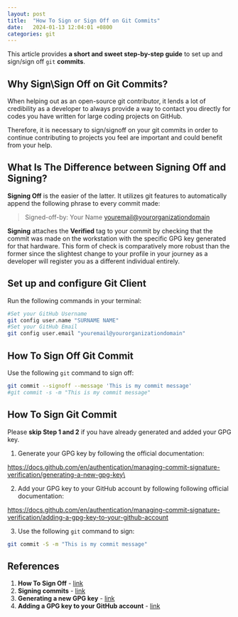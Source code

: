 ```yaml
---
layout: post
title:  "How To Sign or Sign Off on Git Commits"
date:   2024-01-13 12:04:01 +0800
categories: git
---
```



This article provides **a short and sweet step-by-step guide** to set up and sign/sign off `git` **commits**. 

## **Why Sign\Sign Off on Git Commits?**
When helping out as an open-source git contributor, it lends a lot of credibility as a developer to always provide a way to contact you directly for codes you have written for large coding projects on GitHub.

Therefore, it is necessary to sign/signoff on your git commits in order to continue contributing to projects you feel are important and could benefit from your help.

## **What Is The Difference between Signing Off and Signing?**
**Signing Off** is the easier of the latter. It utilizes git features to automatically append the following phrase to every commit made:

> Signed-off-by: Your Name <youremail@yourorganizationdomain>

**Signing** attaches the **Verified** tag to your commit by checking that the commit was made on the workstation with the specific GPG key generated for that hardware. This form of check is comparatively more robust than the former since the slightest change to your profile in your journey as a developer will register you as a different individual entirely.

## **Set up and configure Git Client**

Run the following commands in your terminal:

```bash
#Set your GitHub Username
git config user.name "SURNAME NAME"
#Set your GitHub Email
git config user.email "youremail@yourorganizationdomain"
```

## **How To Sign Off Git Commit**

Use the following `git` command to sign off:

```bash
git commit --signoff --message 'This is my commit message'
#git commit -s -m "This is my commit message"
```

## **How To Sign Git Commit**

Please **skip Step 1 and 2** if you have already generated and added your GPG key.

1. Generate your GPG key by following the official documentation:

https://docs.github.com/en/authentication/managing-commit-signature-verification/generating-a-new-gpg-key\

2. Add your GPG key to your GitHub account by following following official documentation:

https://docs.github.com/en/authentication/managing-commit-signature-verification/adding-a-gpg-key-to-your-github-account 

3. Use the following `git` command to sign:

```bash
git commit -S -m "This is my commit message"
```

## **References**
1. **How To Sign Off** - [link](https://docs.pi-hole.net/guides/github/how-to-signoff/)
2. **Signing commits** - [link](https://docs.github.com/en/authentication/managing-commit-signature-verification/signing-commits)
3. **Generating a new GPG key** - [link](https://docs.github.com/en/authentication/managing-commit-signature-verification/generating-a-new-gpg-key)
4. **Adding a GPG key to your GitHub account** - [link](https://docs.github.com/en/authentication/managing-commit-signature-verification/adding-a-gpg-key-to-your-github-account) 